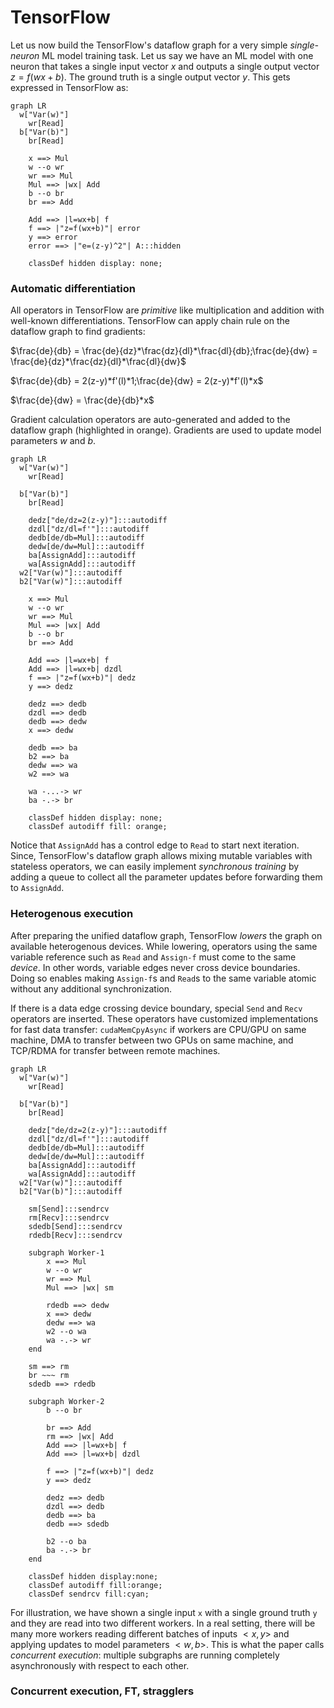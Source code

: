# TensorFlow

Let us now build the TensorFlow's dataflow graph for a very simple
*single-neuron* ML model training task. Let us say we have an ML model with one
neuron that takes a single input vector $x$ and outputs a single output vector
$z=f(wx+b)$.  The ground truth is a single output vector $y$. This gets
expressed in TensorFlow as:

```mermaid
graph LR
  w["Var(w)"]
	wr[Read]
  b["Var(b)"]
	br[Read]

	x ==> Mul
	w --o wr
	wr ==> Mul
	Mul ==> |wx| Add
	b --o br
	br ==> Add

	Add ==> |l=wx+b| f
	f ==> |"z=f(wx+b)"| error
	y ==> error
	error ==> |"e=(z-y)^2"| A:::hidden

	classDef hidden display: none;
```

### Automatic differentiation

All operators in TensorFlow are *primitive* like multiplication and addition
with well-known differentiations. TensorFlow can apply chain rule on the
dataflow graph to find gradients:

$\frac{de}{db} = \frac{de}{dz}*\frac{dz}{dl}*\frac{dl}{db};\frac{de}{dw} = \frac{de}{dz}*\frac{dz}{dl}*\frac{dl}{dw}$

$\frac{de}{db} = 2(z-y)*f'(l)*1;\frac{de}{dw} = 2(z-y)*f'(l)*x$

$\frac{de}{dw} = \frac{de}{db}*x$

Gradient calculation operators are auto-generated and added to the dataflow
graph (highlighted in orange). Gradients are used to update model parameters $w$
and $b$. 

```mermaid
graph LR
  w["Var(w)"]
	wr[Read]

  b["Var(b)"]
	br[Read]

	dedz["de/dz=2(z-y)"]:::autodiff
	dzdl["dz/dl=f'"]:::autodiff
	dedb[de/db=Mul]:::autodiff
	dedw[de/dw=Mul]:::autodiff
	ba[AssignAdd]:::autodiff
	wa[AssignAdd]:::autodiff
  w2["Var(w)"]:::autodiff
  b2["Var(w)"]:::autodiff

	x ==> Mul
	w --o wr
	wr ==> Mul
	Mul ==> |wx| Add
	b --o br
	br ==> Add

	Add ==> |l=wx+b| f
	Add ==> |l=wx+b| dzdl
	f ==> |"z=f(wx+b)"| dedz
	y ==> dedz

	dedz ==> dedb
	dzdl ==> dedb
	dedb ==> dedw
	x ==> dedw

	dedb ==> ba
	b2 ==> ba
	dedw ==> wa
	w2 ==> wa

	wa -...-> wr
	ba -.-> br

	classDef hidden display: none;
	classDef autodiff fill: orange;
```

Notice that `AssignAdd` has a control edge to `Read` to start next iteration.
Since, TensorFlow's dataflow graph allows mixing mutable variables with
stateless operators, we can easily implement *synchronous training* by adding a
queue to collect all the parameter updates before forwarding them to
`AssignAdd`.

### Heterogenous execution
After preparing the unified dataflow graph, TensorFlow *lowers* the graph on
available heterogenous devices. While lowering, operators using the same
variable reference such as `Read` and `Assign-f` must come to the same *device*.
In other words, variable edges never cross device boundaries. Doing so enables
making `Assign-f`s and `Read`s to the same variable atomic without any
additional synchronization.

If there is a data edge crossing device boundary, special `Send` and `Recv`
operators are inserted.  These operators have customized implementations for
fast data transfer: `cudaMemCpyAsync` if workers are CPU/GPU on same machine,
DMA to transfer between two GPUs on same machine, and TCP/RDMA for transfer
between remote machines.

```mermaid
graph LR
  w["Var(w)"]
	wr[Read]

  b["Var(b)"]
	br[Read]

	dedz["de/dz=2(z-y)"]:::autodiff
	dzdl["dz/dl=f'"]:::autodiff
	dedb[de/db=Mul]:::autodiff
	dedw[de/dw=Mul]:::autodiff
	ba[AssignAdd]:::autodiff
	wa[AssignAdd]:::autodiff
  w2["Var(w)"]:::autodiff
  b2["Var(b)"]:::autodiff

	sm[Send]:::sendrcv
	rm[Recv]:::sendrcv
	sdedb[Send]:::sendrcv
	rdedb[Recv]:::sendrcv

	subgraph Worker-1
		x ==> Mul
		w --o wr
		wr ==> Mul
		Mul ==> |wx| sm

		rdedb ==> dedw
		x ==> dedw
		dedw ==> wa
		w2 --o wa
		wa -.-> wr
	end

	sm ==> rm
	br ~~~ rm
	sdedb ==> rdedb

	subgraph Worker-2
		b --o br

		br ==> Add
		rm ==> |wx| Add
		Add ==> |l=wx+b| f
		Add ==> |l=wx+b| dzdl

		f ==> |"z=f(wx+b)"| dedz
		y ==> dedz

		dedz ==> dedb
		dzdl ==> dedb
		dedb ==> ba
		dedb ==> sdedb

		b2 --o ba
		ba -.-> br
	end

	classDef hidden display:none;
	classDef autodiff fill:orange;
	classDef sendrcv fill:cyan;
```

For illustration, we have shown a single input `x` with a single ground truth
`y` and they are read into two different workers.  In a real setting, there will
be many more workers reading different batches of inputs $<x,y>$ and applying
updates to model parameters $<w, b>$. This is what the paper calls *concurrent
execution*: multiple subgraphs are running completely asynchronously with
respect to each other.

### Concurrent execution, FT, stragglers